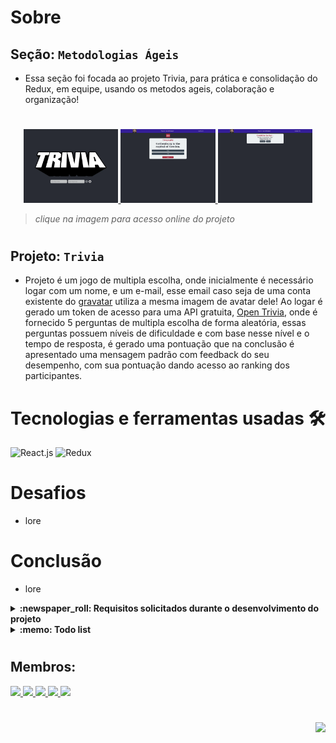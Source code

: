# Sobre

## Seção: `Metodologias Ágeis`

- Essa seção foi focada ao projeto Trivia, para prática e consolidação do Redux, em equipe, usando os metodos ageis, colaboração e organização!
#
<div align="center">
  <a href="https://davidrogger.github.io/trybe-project-frontend-online-store">
    <img width="30%" src="./readme-imgs/project_trivia_top.webp">
    <img width="30%" src="./readme-imgs/project_trivia_mid.webp">
    <img width="30%" src="./readme-imgs/project_trivia_bottom.webp">
  </a>
</div>

>*clique na imagem para acesso online do projeto*
#
## Projeto: `Trivia`
- Projeto é um jogo de multipla escolha, onde inicialmente é necessário logar com um nome, e um e-mail, esse email caso seja de uma conta existente do [gravatar](https://en.gravatar.com/) utiliza a mesma imagem de avatar dele! Ao logar é gerado um token de acesso para uma API gratuita, [Open Trivia](https://opentdb.com/), onde é fornecido 5 perguntas de multipla escolha de forma aleatória, essas perguntas possuem níveis de dificuldade e com base nesse nível e o tempo de resposta, é gerado uma pontuação que na conclusão é apresentado uma mensagem padrão com feedback do seu desempenho, com sua pontuação dando acesso ao ranking dos participantes.

# Tecnologias e ferramentas usadas 🛠

![React.js](https://img.shields.io/badge/-React.js-61DAFB?style=flat-square&logo=react&logoColor=ffffff)
![Redux](https://img.shields.io/badge/-Redux-7248b6?style=flat-square&logo=redux&logoColor=fff&textColor=black)

# Desafios

- lore

# Conclusão

- lore

</details>

<details>
  <summary>
    <strong>
      :newspaper_roll: Requisitos solicitados durante o desenvolvimento do projeto
    </strong>
  </summary>

 
### Requisitos
*Nome* | *Avaliação*
--- | :---:
1 - [TELA DE LOGIN] Crie a tela de login, onde a pessoa que joga deve preencher as informações para iniciar um jogo | :heavy_check_mark:
2 - [TELA DE LOGIN] Crie o botão de iniciar o jogo | :heavy_check_mark:
3 - [TELA DE LOGIN] Crie um botão na tela inicial que leve para a tela de configurações | :heavy_check_mark:
4 - [TELA DE JOGO] Crie um header que deve conter as informações da pessoa jogadora | :heavy_check_mark:
5 - [TELA DE JOGO] Crie a página de jogo que deve conter as informações relacionadas à pergunta | :heavy_check_mark:
6 - [TELA DE JOGO] Desenvolva o jogo onde só deve ser possível escolher uma resposta correta por pergunta | :heavy_check_mark:
7 - [TELA DE JOGO] Desenvolva o estilo que, ao clicar em uma resposta, a correta deve ficar verde e as incorretas, vermelhas | :heavy_check_mark:
8 - [TELA DE JOGO] Desenvolva um timer onde a pessoa que joga tem 30 segundos para responder | :heavy_check_mark:
9 - [TELA DE JOGO] Crie o placar com as seguintes características: | :heavy_check_mark:
10 - [TELA DE JOGO] Crie um botão de "Next" que apareça após a resposta ser dada | :heavy_check_mark:
11 - [TELA DE JOGO] Desenvolva o jogo de forma que a pessoa que joga deve responder 5 perguntas no total | :heavy_check_mark:
12 - [TELA DE FEEDBACK] Desenvolva o header de feedback que deve conter as informações da pessoa jogadora | :heavy_check_mark:
13 - [TELA DE FEEDBACK] Crie a mensagem de feedback para ser exibida a pessoa usuária | :heavy_check_mark:
14 - [TELA DE FEEDBACK] Exiba as informações relacionadas aos resultados obtidos para a pessoa usuária | :heavy_check_mark:
15 - [TELA DE FEEDBACK] Crie a opção para a pessoa jogadora poder jogar novamente | :heavy_check_mark:
16 - [TELA DE FEEDBACK] Crie a opção para a pessoa jogadora poder visualizar a tela de ranking | :heavy_check_mark:
17 - [TELA DE RANKING] Crie um botão para ir ao início | :heavy_check_mark:
18 - [TELA DE RANKING] Crie o conteúdo da tela de ranking | :heavy_check_mark:


</details>

<details>
  <summary>
    <strong>
      :memo: Todo list
    </strong>
  </summary>

  - [x] - ~~Criar aplicação com base nos requisitos da trybe.~~ ![data](https://badgen.net/badge/delivery/12-04-2022/green)
  - [ ] - Revisar Estilo dos elementos da página.
  - [ ] - Desenvolver testes automatizados.
  - [ ] - Adaptar elementos da aplicação para mobile.

</details>

#
## Membros:

<div>
  <a href="https://www.linkedin.com/in/alansouza1/">
    <img src="https://badgen.net/badge/Linkedin/Alan Souza/blue" \>
  <a href="https://www.linkedin.com/in/carlos-pabst-prillwitz/">
    <img src="https://badgen.net/badge/Linkedin/Carlos Prillwitz/blue" \>
  <a href="https://www.linkedin.com/in/davidrogger">
    <img src="https://badgen.net/badge/Linkedin/Davíd Roggér/blue" \>
  <a href="https://www.linkedin.com/in/felipedfe/">
    <img src="https://badgen.net/badge/Linkedin/Felipe Fernandes/blue" \>
  <a href="https://www.linkedin.com/in/lucasbmonteiro/">
    <img src="https://badgen.net/badge/Linkedin/Lucas Monteiro/blue" \>
</div>

#
<div align="right">
  <img src="https://badgen.net/badge/last%20update/01-02-2023/blue">
</div>
